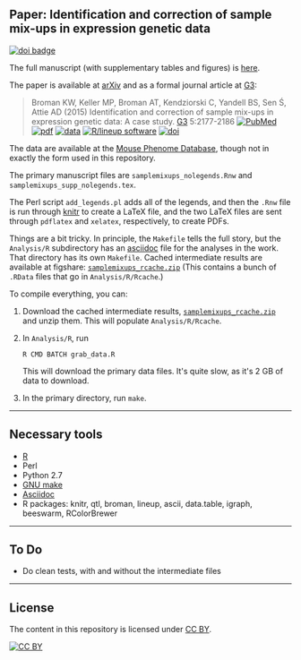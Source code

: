 Paper: Identification and correction of sample mix-ups in expression genetic data
---------------------------------------------------------------------------------

[![doi badge](https://zenodo.org/badge/DOI/10.5281/zenodo.2672945.svg)](https://doi.org/10.5281/zenodo.2672945)

The full manuscript (with supplementary tables and figures) is
[here](http://www.biostat.wisc.edu/~kbroman/publications/samplemixups_wsupp.pdf).

The paper is available at [arXiv](http://arxiv.org/abs/1402.2633) and
as a formal journal article at
[G3](http://g3journal.org/content/early/2015/08/19/g3.115.019778.abstract):

> Broman KW, Keller MP, Broman AT, Kendziorski C, Yandell BS, Sen
> &#346;, Attie AD (2015) Identification and correction of sample
> mix-ups in expression genetic data: A case study.
> [G3](http://g3journal.org) 5:2177-2186
> [![PubMed](https://kbroman.org/pages/icons16/pubmed-icon.png)](https://www.ncbi.nlm.nih.gov/pubmed/26290572)
> [![pdf](https://kbroman.org/pages/icons16/pdf-icon.png)](http://www.g3journal.org/content/ggg/5/10/2177.full.pdf)
> [![data](https://kbroman.org/pages/icons16/data-icon.png)](http://bit.ly/B6BTBR)
> [![R/lineup software](https://kbroman.org/pages/icons16/R-icon.png)](https://github.com/kbroman/lineup)
> [![doi](https://kbroman.org/pages/icons16/doi-icon.png)](https://doi.org/10.1534/g3.115.019778)


The data are available at the
[Mouse Phenome Database](http://phenome.jax.org/db/q?rtn=projects/projdet&reqprojid=532),
though not in exactly the form used in this repository.

The primary manuscript files are `samplemixups_nolegends.Rnw`
and `samplemixups_supp_nolegends.tex`.

The Perl script `add_legends.pl`
adds all of the legends, and then the `.Rnw` file is run through
[knitr](http://yihui.name/knitr/) to create a
LaTeX file, and the two LaTeX files are sent through `pdflatex` and
`xelatex`, respectively, to create PDFs.

Things are a bit tricky. In principle, the `Makefile` tells the full
story, but the `Analysis/R` subdirectory has an
[asciidoc](http://www.methods.co.nz/asciidoc/) file for the analyses
in the work. That directory has its own `Makefile`. Cached
intermediate results are available at figshare:
[`samplemixups_rcache.zip`](http://files.figshare.com/2219404/samplemixups_rcache.zip)
(This contains a bunch of `.RData` files that go in
`Analysis/R/Rcache`.)

To compile everything, you can:

1. Download the cached intermediate results,
   [`samplemixups_rcache.zip`](http://files.figshare.com/2219404/samplemixups_rcache.zip)
   and unzip them. This will populate `Analysis/R/Rcache`.

2. In `Analysis/R`, run

   ```shell
   R CMD BATCH grab_data.R
   ```

   This will download the primary data files. It's quite slow, as it's
   2 GB of data to download.

3. In the primary directory, run `make`.

---

## Necessary tools

- [R](https://www.r-project.org)
- Perl
- Python 2.7
- [GNU make](https://www.gnu.org/software/make/)
- [Asciidoc](http://www.methods.co.nz/asciidoc/)
- R packages: knitr, qtl, broman, lineup, ascii, data.table, igraph,
  beeswarm, RColorBrewer

---

## To Do

- Do clean tests, with and without the intermediate files

---

## License

The content in this repository is licensed under
[CC BY](https://creativecommons.org/licenses/by/3.0/).

[![CC BY](https://i.creativecommons.org/l/by/3.0/88x31.png)](https://creativecommons.org/licenses/by/3.0/)
